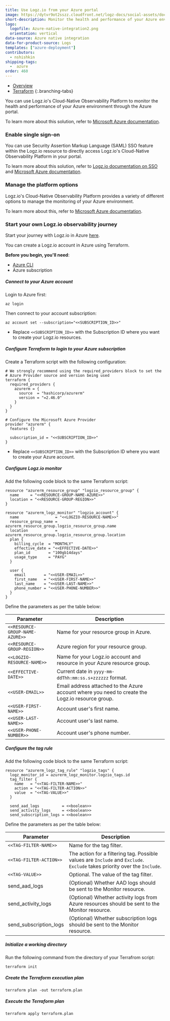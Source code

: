 ```yaml
---
title: Use Logz.io from your Azure portal
image: https://dytvr9ot2sszz.cloudfront.net/logz-docs/social-assets/docs-social.jpg
short-description: Monitor the health and performance of your Azure environment with Logz.io.
logo:
  logofile: Azure-native-integration2.png
  orientation: vertical
data-source: Azure native integration
data-for-product-source: Logs
templates: ["azure-deployment"]
contributors:
  - nshishkin
shipping-tags:
  -  azure
order: 460
---
```


<!-- tabContainer:start -->
<div class="branching-container">

* [Overview](#overview)
* [Terraform](#terraform)
{:.branching-tabs}

<!-- tab:start -->
<div id="overview">

You can use Logz.io's Cloud-Native Observability Platform to monitor the health and performance of your Azure environment through the Azure portal.

To learn more about this solution, refer to [Microsoft Azure documentation](https://docs.microsoft.com/en-us/azure/partner-solutions/logzio/overview).

### Enable single sign-on

You can use Security Assertion Markup Language (SAML) SSO feature within the Logz.io resource to directly access Logz.io's Cloud-Native Observability Platform in your portal.

To learn more about this solution, refer to [Logz.io documentation on SSO](https://docs.logz.io/user-guide/users/single-sign-on/azure_marketplace_liftr.html) and [Microsoft Azure documentation](https://docs.microsoft.com/en-us/azure/partner-solutions/logzio/setup-sso).


### Manage the platform options

Logz.io's Cloud-Native Observability Platform provides a variety of different options to manage the monitoring of your Azure environment.

To learn more about this, refer to [Microsoft Azure documentation](https://docs.microsoft.com/en-us/azure/partner-solutions/logzio/manage).

### Start your own Logz.io observability journey

Start your journey with Logz.io in Azure [here](https://portal.azure.com/#create/logz.logzio_via_liftr/preview).


</div>
<!-- tab:end -->

<!-- tab:start -->
<div id="terraform">

You can create a Logz.io account in Azure using Terraform.


**Before you begin, you'll need**:

* [Azure CLI](https://docs.microsoft.com/en-us/cli/azure/install-azure-cli)
* Azure subscription


<div class="tasklist">

##### Connect to your Azure account

Login to Azure first:

```shell
az login
```

Then connect to your account subscription:


```shell
az account set --subscription="<<SUBSCRIPTION_ID>>"
```

* Replace `<<SUBSCRIPTION_ID>>` with the Subscription ID where you want to create your Logz.io resources.

##### Configure Terraform to login to your Azure subscription

Create a Terraform script with the following configuration:

```
# We strongly recommend using the required_providers block to set the
# Azure Provider source and version being used
terraform {
  required_providers {
    azurerm = {
      source  = "hashicorp/azurerm"
      version = "=2.46.0"
    }
  }
}

# Configure the Microsoft Azure Provider
provider "azurerm" {
  features {}

  subscription_id = "<<SUBSCRIPTION_ID>>"
}
```

* Replace `<<SUBSCRIPTION_ID>>` with the Subscription ID where you want to create your Azure account.


##### Configure Logz.io monitor

Add the following code block to the same Terraform script:

```
resource "azurerm_resource_group" "logzio_resource_group" {
  name     = "<<RESOURCE-GROUP-NAME-AZURE>>"
  location = "<<RESOURCE-GROUP-REGION>>"
}

resource "azurerm_logz_monitor" "logzio_account" {
  name                = "<<LOGZIO-RESOURCE-NAME>>"
  resource_group_name = azurerm_resource_group.logzio_resource_group.name
  location            = azurerm_resource_group.logzio_resource_group.location
  plan {
    billing_cycle  = "MONTHLY"
    effective_date = "<<EFFECTIVE-DATE>>"
    plan_id        = "100gb14days"
    usage_type     = "PAYG"
  }

  user {
    email        = "<<USER-EMAIL>>"
    first_name   = "<<USER-FIRST-NAME>>"
    last_name    = "<<USER-LAST-NAME>>"
    phone_number = "<<USER-PHONE-NUMBER>>"
  }
}
```

Define the parameters as per the table below:

| Parameter | Description |
|---|---|
| `<<RESOURCE-GROUP-NAME-AZURE>>` | Name for your resource group in Azure. |
| `<<RESOURCE-GROUP-REGION>>` | Azure region for your resource group. |
| `<<LOGZIO-RESOURCE-NAME>>` | Name for your Logz.io account and resource in your Azure resource group. |
| `<<EFFECTIVE-DATE>>` | Current date in `yyyy-mm-ddThh:mm:ss.s+zzzzzz` format. |
| `<<USER-EMAIL>>` | Email address attached to the Azure account where you need to create the Logz.io resource group. |
| `<<USER-FIRST-NAME>>` | Account user's first name. |
| `<<USER-LAST-NAME>>` | Account user's last name. |
| `<<USER-PHONE-NUMBER>>` | Account user's phone number. |



##### Configure the tag rule

Add the following code block to the same Terraform script:

```
resource "azurerm_logz_tag_rule" "logzio_tags" {
  logz_monitor_id = azurerm_logz_monitor.logzio_tags.id
  tag_filter {
    name   = "<<TAG-FILTER-NAME>>"
    action = "<<TAG-FILTER-ACTION>>"
    value  = "<<TAG-VALUE>>"
  }

  send_aad_logs          = <<boolean>>
  send_activity_logs     = <<boolean>>
  send_subscription_logs = <<boolean>>
```

Define the parameters as per the table below:

| Parameter | Description |
|---|---|
| `<<TAG-FILTER-NAME>>` | Name for the tag filter. |
| `<<TAG-FILTER-ACTION>>` | The action for a filtering tag. Possible values are `Include` and `Exclude`. `Exclude` takes priority over the `Include`. |
| `<<TAG-VALUE>>` | Optional. The value of the tag filter. |
| send_aad_logs | (Optional) Whether AAD logs should be sent to the Monitor resource. |
| send_activity_logs | (Optional) Whether activity logs from Azure resources should be sent to the Monitor resource. |
| send_subscription_logs | (Optional) Whether subscription logs should be sent to the Monitor resource. |

  
  

##### Initialize a working directory

Run the following command from the directory of your Terrafrom script:

```shell
terraform init
```

##### Create the Terraform execution plan

```shell
terraform plan -out terraform.plan
```

##### Execute the Terraform plan

```shell
terraform apply terraform.plan
```


</div>

</div>
<!-- tab:end -->


</div>
<!-- tabContainer:end -->
